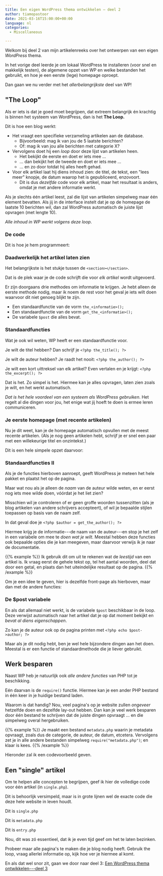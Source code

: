 ```yaml
---
title: Een eigen WordPress thema ontwikkelen – deel 2
author: tiamopastoor
date: 2021-03-16T15:00:00+00:00
language: nl
categories:
  - Miscellaneous

---
```

Welkom bij deel 2 van mijn artikelenreeks over het ontwerpen van een eigen _WordPress_ thema. 

In het vorige deel leerde je om lokaal WordPress te installeren (voor snel en makkelijk testen), de algemene opzet van WP en welke bestanden het gebruikt, en hoe je een eerste (lege) homepage oproept.

Dan gaan we nu verder met het _allerbelangrijkste_ deel van WP!

## "The Loop"

Als er iets is dat je goed moet begrijpen, dat extreem belangrijk én krachtig is binnen het systeem van WordPress, dan is het **The Loop.**

Dit is hoe een blog werkt:

  * Het vraagt een specifieke verzameling artikelen aan de database. 
      * Bijvoorbeeld: mag ik van jou de 5 laatste berichten?
      * Of: mag ik van jou alle berichten met categorie X?
  * Vervolgens doet hij een _loop_ door deze lijst van artikelen heen. 
      * Het bekijkt de eerste en doet er iets mee ...
      * ... dan bekijkt het de tweede en doet er iets mee ...
      * ... en zo door totdat hij alles heeft gehad.
  * Voor elk artikel laat hij diens inhoud zien: de titel, de tekst, een "lees meer" knopje, de datum waarop het is gepubliceerd, enzovoort. 
      * Dit is dus _dezelfde_ code voor elk artikel, maar het resultaat is anders, omdat je met andere informatie werkt.

Als je slechts één artikel leest, zal die lijst van artikelen simpelweg maar één element bevatten. Als jij in de interface instelt dat je op de homepage de laatste 10 berichten wil, dan zal WordPress automatisch de juiste lijst opvragen (met lengte 10).

_Alle inhoud in WP werkt volgens deze loop_.

### De code

Dit is hoe je hem programmeert:

### Daadwerkelijk het artikel laten zien

Het belangrijkste is het stukje tussen de `<section></section>`.

Dat is de plek waar je de code schrijft die voor _elk artikel_ wordt uitgevoerd.

Er zijn doorgaans drie methodes om informatie te krijgen. Je hebt alleen de eerste methode nodig, maar ik noem de rest voor het geval je iets wilt doen waarvoor dit niet genoeg blijkt te zijn.

  * Een standaardfunctie van de vorm `the_<informatie>();`
  * Een standaardfunctie van de vorm `get_the_<informatie>();`
  * De variabele `$post` die alles bevat.

### Standaardfuncties

Wat je ook wil weten, WP heeft er een standaardfunctie voor.

Je wilt de titel hebben? Dan schrijf je `<?php the_title(); ?>`

Je wilt de auteur hebben? Je raadt het nooit: `<?php the_author(); ?>`

Je wilt een kort uittreksel van elk artikel? Even vertalen en je krijgt: `<?php the_excerpt(); ?>`

Dat is het. Zo simpel is het. Hiermee kan je alles opvragen, laten zien zoals je wilt, en het werkt automatisch.

_Dat is het hele voordeel van een systeem als WordPress gebruiken_. Het regelt al die dingen voor jou, het enige wat jij hoeft te doen is ermee leren communiceren.

### Je eerste homepage (met recente artikelen)

Nu je dit weet, kan je de homepage automatisch opvullen met de meest recente artikelen. (Als je nog geen artikelen hebt, schrijf je er snel een paar met een willekeurige titel en onzintekst.)

Dit is een hele simpele opzet daarvoor:

### Standaardfuncties II

Als je de functies hierboven aanroept, geeft WordPress je meteen het hele pakket en plaatst het op de pagina.

Maar wat nou als je alleen de _naam_ van de auteur wilde weten, en er eerst nog iets mee wilde doen, vóórdat je het liet zien? 

Misschien wil je controleren of er geen groffe woorden tussenzitten (als je blog artikelen van andere schrijvers accepteert), of wil je bepaalde stijlen toepassen op basis van de naam zelf.

In dat geval doe je `<?php $author = get_the_author(); ?>`

Hiermee krijg je de informatie---de naam van de auteur---en stop je het zelf in een variabele om mee te _doen wat je wilt_. Meestal hebben deze functies ook bepaalde opties die je kan meegeven, maar daarvoor verwijs ik je naar de documentatie.

{{% example %}}
Ik gebruik dit om uit te rekenen wat de _leestijd_ van een artikel is. Ik vraag eerst de gehele tekst op, tel het aantal woorden, deel dat door een getal, en plaats dan het uiteindelijke resultaat op de pagina.
{{% /example %}}

Om je een idee te geven, hier is dezelfde front-page als hierboven, maar dan met de andere functies:

### De $post variabele

En als dat allemaal niet werkt, is de variabele `$post` beschikbaar in de loop. Deze verwijst automatisch naar het artikel dat je op dat moment bekijkt en _bevat al diens eigenschappen_.

Zo kan je de auteur ook op de pagina printen met `<?php echo $post->author; ?>`

Maar als je dit nodig hebt, ben je wel hele bijzondere dingen aan het doen. Meestal is er een functie of standaardmethode die je liever gebruikt.

## Werk besparen

Naast WP heb je natuurlijk ook _alle andere functies_ van PHP tot je beschikking.

Eén daarvan is de `require()` functie. Hiermee kan je een ander PHP bestand in één keer in je huidige bestand laden.

Waarom is dat handig? Nou, veel pagina's op je website zullen _ongeveer_ hetzelfde doen en dezelfde lay-out hebben. Dan kan je veel werk besparen door één bestand te schrijven dat de juiste dingen opvraagt ... en die simpelweg overal hergebruiken.

{{% example %}}
Je maakt een bestand `metadata.php` waarin je metadata opvraagt, zoals dus de categorie, de auteur, de datum, etcetera. Vervolgens zet je in alle andere bestanden simpelweg `require("metadata.php")`; en klaar is kees.
{{% /example %}}

Hieronder zal ik een codevoorbeeld geven.

## Een "single" artikel

Om te helpen alle concepten te begrijpen, geef ik hier de volledige code voor één artikel (in `single.php`). 

Dit is behoorlijk versimpeld, maar is in grote lijnen wel de exacte code die deze hele website in leven houdt.

Dit is `single.php`

Dit is `metadata.php`

Dit is `entry.php`

Nou, dit was zó essentieel, dat ik je even tijd geef om het te laten bezinken. 

Probeer maar alle pagina's te maken die je blog nodig heeft. Gebruik the loop, vraag allerlei informatie op, kijk hoe ver je hiermee al komt.

En als dat wel snor zit, gaan we door naar deel 3: [Een WordPress thema ontwikkelen---deel 3][1]

 [1]: /blog/2021/2021-03-16-een-eigen-wordpress-thema-ontwikkelen-deel-3
